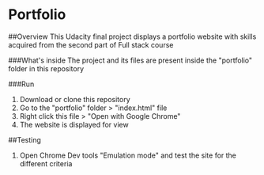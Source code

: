 # Portfolio

##Overview
This Udacity final project displays a portfolio website with skills acquired from the second part of Full stack course

###What's inside
The project and its files are present inside the "portfolio" folder in this repository

###Run
1. Download or clone this repository
2. Go to the "portfolio" folder > "index.html" file
3. Right click this file > "Open with Google Chrome"
4. The website is displayed for view

##Testing
1. Open Chrome Dev tools "Emulation mode" and test the site for the different criteria
